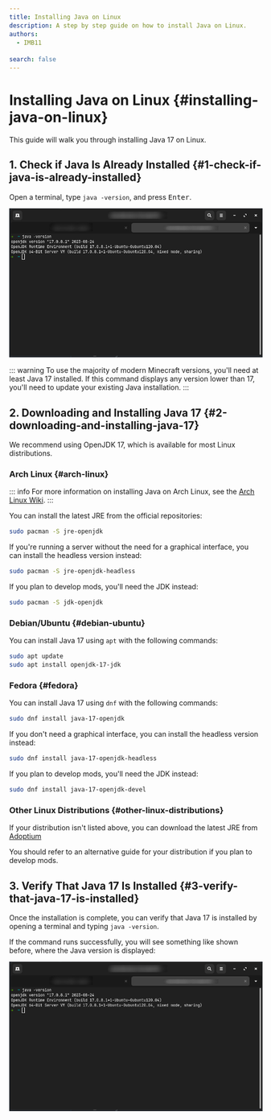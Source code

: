 ```yaml
---
title: Installing Java on Linux
description: A step by step guide on how to install Java on Linux.
authors:
  - IMB11

search: false
---
```


# Installing Java on Linux {#installing-java-on-linux}

This guide will walk you through installing Java 17 on Linux.

## 1. Check if Java Is Already Installed {#1-check-if-java-is-already-installed}

Open a terminal, type `java -version`, and press <kbd>Enter</kbd>.

![Terminal with "java -version" typed in](/assets/players/installing-java/linux-java-version.png)

::: warning
To use the majority of modern Minecraft versions, you'll need at least Java 17 installed. If this command displays any version lower than 17, you'll need to update your existing Java installation.
:::

## 2. Downloading and Installing Java 17 {#2-downloading-and-installing-java-17}

We recommend using OpenJDK 17, which is available for most Linux distributions.

### Arch Linux {#arch-linux}

::: info
For more information on installing Java on Arch Linux, see the [Arch Linux Wiki](https://wiki.archlinux.org/title/Java).
:::

You can install the latest JRE from the official repositories:

```sh
sudo pacman -S jre-openjdk
```

If you're running a server without the need for a graphical interface, you can install the headless version instead:

```sh
sudo pacman -S jre-openjdk-headless
```

If you plan to develop mods, you'll need the JDK instead:

```sh
sudo pacman -S jdk-openjdk
```

### Debian/Ubuntu {#debian-ubuntu}

You can install Java 17 using `apt` with the following commands:

```sh
sudo apt update
sudo apt install openjdk-17-jdk
```

### Fedora {#fedora}

You can install Java 17 using `dnf` with the following commands:

```sh
sudo dnf install java-17-openjdk
```

If you don't need a graphical interface, you can install the headless version instead:

```sh
sudo dnf install java-17-openjdk-headless
```

If you plan to develop mods, you'll need the JDK instead:

```sh
sudo dnf install java-17-openjdk-devel
```

### Other Linux Distributions {#other-linux-distributions}

If your distribution isn't listed above, you can download the latest JRE from [Adoptium](https://adoptium.net/temurin/)

You should refer to an alternative guide for your distribution if you plan to develop mods.

## 3. Verify That Java 17 Is Installed {#3-verify-that-java-17-is-installed}

Once the installation is complete, you can verify that Java 17 is installed by opening a terminal and typing `java -version`.

If the command runs successfully, you will see something like shown before, where the Java version is displayed:

![Terminal with "java -version" typed in](/assets/players/installing-java/linux-java-version.png)

